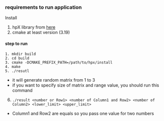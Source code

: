 ### requirements to run application
Install
1. hpX library from [here](https://hpx-docs.stellar-group.org/latest/html/manual/building_hpx.html)
2. cmake at least version (3.19)

#### step to run
```
1. mkdir build
2. cd build
3. cmake -DCMAKE_PREFIX_PATH=/path/to/hpx/install
4. make
5. ./resutl
```
- it will generate random matrix from 1 to 3
- if you want to specify size of matrix and range value, you should run this command
6. `./result <number or Row1> <number of Column1 and Row2> <number of Column2> <lower_limit> <upper_limit>`
  - Column1 and Row2 are equals so you pass one value for two numbers
